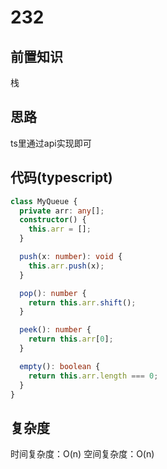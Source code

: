 # 232

## 前置知识

栈

## 思路

ts里通过api实现即可

## 代码(typescript)

```typescript
class MyQueue {
  private arr: any[];
  constructor() {
    this.arr = [];
  }

  push(x: number): void {
    this.arr.push(x);
  }

  pop(): number {
    return this.arr.shift();
  }

  peek(): number {
    return this.arr[0];
  }

  empty(): boolean {
    return this.arr.length === 0;
  }
}
```

## 复杂度

时间复杂度：O(n)
空间复杂度：O(n)
